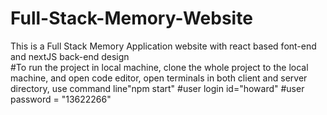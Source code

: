 # Full-Stack-Memory-Website
This is a Full Stack Memory Application website with react based font-end and nextJS back-end design<br />
#To run the project in local machine, clone the whole project to the local machine, and open code editor, open terminals in both client and server directory, use command line"npm start"
#user login id="howard"
#user password = "13622266"
